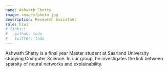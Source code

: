```yaml
---
name: Ashwath Shetty
image: images/photo.jpg
description: Research Assistant
role: hiwi
# links:\
#   github: todo
#   twitter: todo
---
```


Ashwath Shetty is a final year Master student at Saarland University studying Computer Science. In our group, he investigates the link between sparsity of neural networks and explainability.
